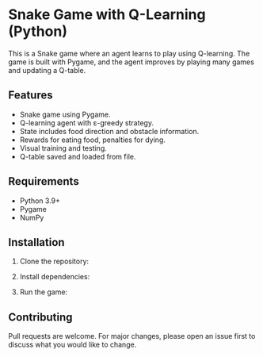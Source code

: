 # Snake Game with Q-Learning (Python)

This is a Snake game where an agent learns to play using Q-learning. The game is built with Pygame, and the agent improves by playing many games and updating a Q-table.

## Features
- Snake game using Pygame.
- Q-learning agent with ε-greedy strategy.
- State includes food direction and obstacle information.
- Rewards for eating food, penalties for dying.
- Visual training and testing.
- Q-table saved and loaded from file.

## Requirements
- Python 3.9+
- Pygame
- NumPy

## Installation
1. Clone the repository:

2. Install dependencies:

3. Run the game:

## Contributing
Pull requests are welcome. For major changes, please open an issue first to discuss what you would like to change.
